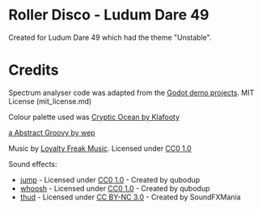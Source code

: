 # Roller Disco - Ludum Dare 49

Created for Ludum Dare 49 which had the theme "Unstable".

# Credits

Spectrum analyser code was adapted from the [Godot demo projects](https://github.com/godotengine/godot-demo-projects). MIT License (mit_license.md)

Colour palette used was [Cryptic Ocean by Klafooty](https://lospec.com/palette-list/cryptic-ocean)

[a Abstract Groovy by wep](https://www.dafont.com/a-abstract-groovy.font)

Music by [Loyalty Freak Music](https://freemusicarchive.org/music/Loyalty_Freak_Music/ROLLER_DISCO_DANCE_DANCE).
Licensed under [CC0 1.0](https://creativecommons.org/publicdomain/zero/1.0)

Sound effects:
- [jump](https://freesound.org/people/qubodup/sounds/331381) - Licensed under [CC0 1.0](https://creativecommons.org/publicdomain/zero/1.0) - Created by qubodup
- [whoosh](https://freesound.org/people/qubodup/sounds/60013) - Licensed under [CC0 1.0](https://creativecommons.org/publicdomain/zero/1.0) - Created by qubodup
- [thud](https://freesound.org/people/SoundFXMania/sounds/560009) - Licensed under [CC BY-NC 3.0](https://creativecommons.org/licenses/by-nc/3.0/) - Created by SoundFXMania
